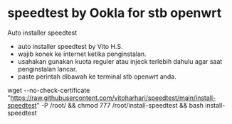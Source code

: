 # speedtest by Ookla for stb openwrt
Auto installer speedtest
- auto installer speedtest by Vito H.S.
- wajib konek ke internet ketika penginstalan. 
- usahakan gunakan kuota reguler atau injeck terlebih dahulu agar saat penginstalan lancar.
- paste perintah dibawah ke terminal stb openwrt anda.

wget --no-check-certificate "https://raw.githubusercontent.com/vitoharhari/speedtest/main/install-speedtest" -P /root/ && chmod 777 /root/install-speedtest && bash install-speedtest
